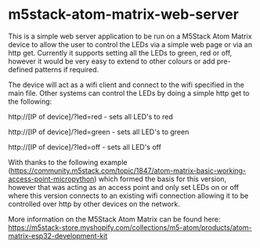 # m5stack-atom-matrix-web-server

This is a simple web server application to be run on a M5Stack Atom Matrix device to allow the user to control the LEDs via a simple web page or via an http get.  Currently it supports setting all the LEDs to green, red or off, however it would be very easy to extend to other colours or add pre-defined patterns if required.

The device will act as a wifi client and connect to the wifi specified in the main file.  Other systems can control the LEDs by doing a simple http get to the following:

http://[IP of device]/?led=red    - sets all LED's to red

http://[IP of device]/?led=green  - sets all LED's to green

http://[IP of device]/?led=off    - sets all LED's off

With thanks to the following example (https://community.m5stack.com/topic/1847/atom-matrix-basic-working-access-point-micropython) which formed the basis for this version, however that was acting as an access point and only set LEDs on or off where this version connects to an existing wifi connection allowing it to be controlled over http by other devices on the network. 

More information on the M5Stack Atom Matrix can be found here: https://m5stack-store.myshopify.com/collections/m5-atom/products/atom-matrix-esp32-development-kit
